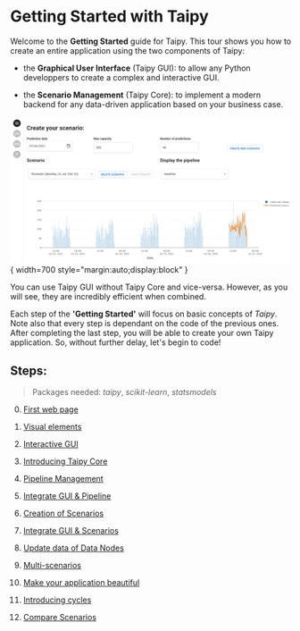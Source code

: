 # Getting Started with Taipy

Welcome to the **Getting Started** guide for Taipy. This tour shows you how to create an entire application using the two components of Taipy:

- the **Graphical User Interface** (Taipy GUI): to allow any Python developpers to create a complex and interactive GUI.

 - the **Scenario Management** (Taipy Core): to implement a modern backend for any data-driven application based on your business case.

![Getting Started application](step_00/imd_end_interface.png){ width=700 style="margin:auto;display:block" }


You can use Taipy GUI without Taipy Core and vice-versa. However, as you will see, they are incredibly efficient when combined.

Each step of the **'Getting Started'** will focus on basic concepts of *Taipy*. Note also that every step is dependant on the code of the previous ones. After completing the last step, you will be able to create your own Taipy application. So, without further delay, let's begin to code!

## Steps:
> Packages needed: *taipy*, *scikit-learn*, *statsmodels*

0. [First web page](step_00/ReadMe.md)

1. [Visual elements](step_01/ReadMe.md)

2. [Interactive GUI](step_02/ReadMe.md)

3. [Introducing Taipy Core](step_03/ReadMe.md)

4. [Pipeline Management](step_04/ReadMe.md)

5. [Integrate GUI & Pipeline](step_05/ReadMe.md)

6. [Creation of Scenarios](step_06/ReadMe.md)

7. [Integrate GUI & Scenarios](step_07/ReadMe.md)

8. [Update data of Data Nodes](step_08/ReadMe.md)

9. [Multi-scenarios](step_09/ReadMe.md)

10. [Make your application beautiful](step_10/ReadMe.md)

11. [Introducing cycles](step_11/ReadMe.md)

12. [Compare Scenarios](step_12/ReadMe.md)
